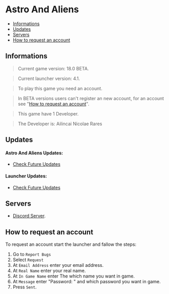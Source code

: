# Astro And Aliens

- [Informations](https://github.com/Ailincai-Nicolae-Rares/Astro-And-Aliens#informations)
- [Updates](https://github.com/Ailincai-Nicolae-Rares/Astro-And-Aliens#updates)
- [Servers](https://github.com/Ailincai-Nicolae-Rares/Astro-And-Aliens#servers)
- [How to request an account](https://github.com/Ailincai-Nicolae-Rares/Astro-And-Aliens#how-to-request-an-account)

## Informations
> Current game version: 18.0 BETA.

> Current launcher version: 4.1.

> To play this game you need an account.

> In BETA versions users can't register an new account, for an account see "[How to request an account](https://github.com/Ailincai-Nicolae-Rares/Astro-And-Aliens#how-to-request-an-account)".

> This game have 1 Developer.

> The Developer is: Ailincai Nicolae Rares

## Updates
#### Astro And Aliens Updates:
- [Check Future Updates](https://github.com/Ailincai-Nicolae-Rares/Astro-And-Aliens/projects/1)
#### Launcher Updates:
- [Check Future Updates](https://github.com/Ailincai-Nicolae-Rares/Astro-And-Aliens/projects/2)

## Servers
- [Discord Server](https://discord.gg/SWCt24M).

## How to request an account
To request an account start the launcher and fallow the steps:
1. Go to `Report Bugs`
2. Select `Request`
3. At `Email Address` enter your email address.
4. At `Real Name` enter your real name.
5. At `In Game Name` enter The which name you want in game.
6. At `Message` enter "Password: " and which password you want in game.
7. Press `Sent`.
